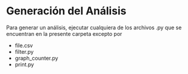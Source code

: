 # Generación del Análisis

Para generar un análisis, ejecutar cualquiera de los archivos .py que se encuentran en la presente carpeta excepto por
* file.csv
* filter.py
* graph_counter.py
* print.py